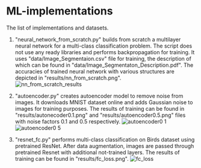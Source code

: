# ML-implementations


The list of implementations and datasets.

1. "neural_network_from_scratch.py" builds from scratch a multilayer neural network for a multi-class classification problem. 
The script does not use any ready libraries and performs backpropagation for training. It uses "data/Image_Segmentaion.csv" file for training, the description of which can be found in "data/Image_Segmentaton_Description.pdf". The accuracies of trained neural network with various structures are depicted in "results/nn_from_scratch.png".   
![nn_from_scratch_results](https://user-images.githubusercontent.com/25514362/90460360-9a50e180-e0d1-11ea-9ae2-96e1e1c6d81d.png)

2. "autoencoder.py" creates autoencoder model to remove noise from images. It downloads MNIST dataset online and adds Gaussian noise to images for training purposes. The results of training can be found in "results/autonecoder0.1.png" and  "results/autoencoder0.5.png" files with noise factors 0.1 and 0.5 respectively. 
![autoencoder0 1](https://user-images.githubusercontent.com/25514362/90460221-742b4180-e0d1-11ea-870c-fdfef4bb4d52.png)
![autoencoder0 5](https://user-images.githubusercontent.com/25514362/90460225-74c3d800-e0d1-11ea-89a1-6f4389514886.png)

3. "resnet_fc.py" performs multi-class classification on Birds dataset using pretrained ResNet. After data augmentation, images are passed through pretrained Resnet with additional not-trained layers. The results of training can be found in "results/fc_loss.png". 
![fc_loss](https://user-images.githubusercontent.com/25514362/90460454-cec49d80-e0d1-11ea-914c-665222892073.png)
